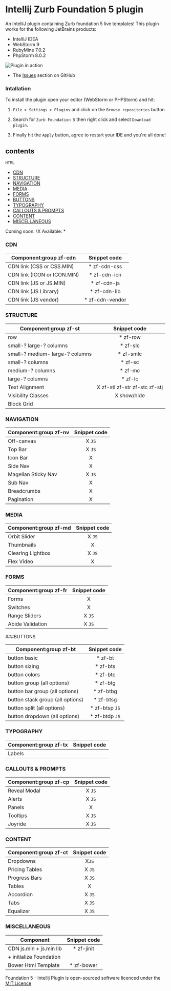 Intellij Zurb Foundation 5 plugin
==================================

An IntelliJ plugin containing Zurb foundation 5 live templates! This plugin works for the following JetBrains products:

- IntelliJ IDEA
- WebStorm 9
- RubyMine 7.0.2
- PhpStorm 8.0.2


![Plugin in action](https://github.com/manolenso/intellij-foundation5/blob/master/screencasts/starter-template.gif)

- The [Issues](https://github.com/manolenso/intellij-foundation5/issues) section on GitHub


### Intallation

To install the plugin open your editor (WebStorm or PHPStorm) and hit:

1) `File > Settings > Plugins` and click on the `Browse repositories` button.

2) Search for `Zurb Foundation 5` then right click and select `Download plugin`.

3) Finally hit the `Apply` button, agree to restart your IDE and you're all done!

## contents

 `HTML`
- [CDN](#cdn)
- [STRUCTURE](#structure)
- [NAVIGATION](#navigation)
- [MEDIA](#media)
- [FORMS](#forms)
- [BUTTONS](#buttons)
- [TYPOGRAPHY](#typography)
- [CALLOUTS & PROMPTS](#callouts&prompts)
- [CONTENT](#content)
- [MISCELLANEOUS](#miscellaneous)

Coming soon: \X
Available: \*


### CDN

| Component:group zf-cdn         | Snippet code                   |
|------------------------------- | :-----------------------------:|
| CDN link (CSS or CSS.MIN)      | * zf-cdn-css                   |
| CDN link (ICON or ICON.MIN)    | * zf-cdn-icn                   |
| CDN link (JS  or JS.MIN)       | * zf-cdn-js                    |
| CDN link (JS Library)          | * zf-cdn-lib                   |
| CDN link (JS vendor)           | * zf-cdn-vendor                |

### STRUCTURE

| Component:group zf-st            | Snippet code                   |
|----------------------------------| :-----------------------------:|
| row                              | * zf-row                       |
| small-? large-?  columns         | * zf-slc                       |
| small-? medium- large-? columns  | * zf-smlc                      |
| small-? columns                  | * zf-sc                        |
| medium-? columns                 | * zf-mc                        |
| large-? columns                  | * zf-lc                        |
| Text Alignment                   | X zf-stl zf-str zf-stc zf-stj  |
| Visibility Classes               | X show/hide                    |
| Block Grid                       |

### NAVIGATION

| Component:group zf-nv            | Snippet code                   |
|----------------------------------| :-----------------------------:|
| Off-canvas | X `JS` |
| Top Bar |    X   `JS` |
| Icon Bar |  X  |
| Side Nav |   X |
| Magellan Sticky Nav |  X   `JS` |
| Sub Nav  | X |
| Breadcrumbs | X |
| Pagination | X |


### MEDIA

| Component:group zf-md            | Snippet code                   |
|----------------------------------| :-----------------------------:|
|Orbit Slider | X `JS` |
|Thumbnails  | X  |
|Clearing Lightbox | X `JS` |
|Flex Video |  X  |

### FORMS

| Component:group zf-fr            | Snippet code                   |
|----------------------------------| :-----------------------------:|
|Forms  | X |
|Switches | X |
|Range Sliders | X `JS` |
|Abide Validation  | X `JS`   |


###BUTTONS

| Component:group zf-bt                        | Snippet code                   |
|----------------------------------| :-----------------------------:|
| button basic                     | * zf-bt                        |
| button sizing                    | * zf-bts                       |
| button colors                    | * zf-btc                       |
| button group (all options)       | * zf-btg                       |
| button bar group (all options)   | * zf-btbg                      |
| button stack group (all options) | * zf-btsg                      |
| button split (all options)       | * zf-btsp              `JS`    |
| button dropdown (all options)    | * zf-btdp              `JS`    |




### TYPOGRAPHY

| Component:group zf-tx            | Snippet code                   |
|----------------------------------| :-----------------------------:|
| Labels     |       |


### CALLOUTS & PROMPTS

| Component:group zf-cp            | Snippet code                   |
|----------------------------------| :-----------------------------:|
| Reveal Modal   | X `JS`    |
| Alerts     |  X `JS`   |
| Panels     |  X  |
| Tooltips  | X `JS`   |
| Joyride   |  X `JS`   |


### CONTENT

| Component:group zf-ct            | Snippet code                   |
|----------------------------------| :-----------------------------:|
| Dropdowns  |  X`JS` |
| Pricing Tables | X `JS`   |
| Progress Bars  | X `JS` |
| Tables    |   X    |
| Accordion    |  X `JS`    |
| Tabs  |   X  `JS`    |
| Equalizer  |   X  `JS`    |


### MISCELLANEOUS

| Component                        | Snippet code                   |
|----------------------------------| :-----------------------------:|
| CDN js.min + js.min lib          | * zf-jinit                     |
|  + initialize Foundation         |                                |
| Bower Html Template              | * zf-bower                     |
 

Foundation 5 - Intellij Plugin is open-sourced software licenced under the [MIT:Licence](http://opensource.org/licenses/MIT)